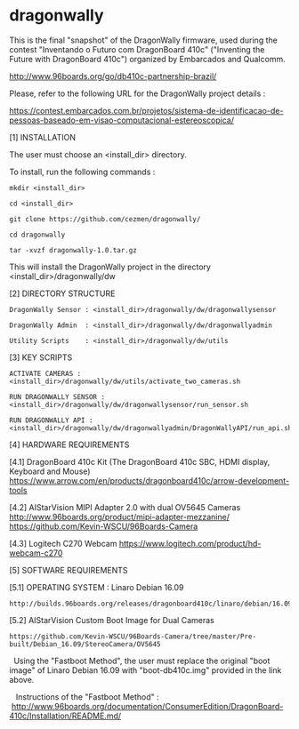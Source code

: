 # dragonwally

This is the final "snapshot" of the DragonWally firmware, used during
the contest "Inventando o Futuro com DragonBoard 410c" ("Inventing the Future with DragonBoard 410c") organized by
Embarcados and Qualcomm.

http://www.96boards.org/go/db410c-partnership-brazil/

Please, refer to the following URL for the DragonWally project details :

https://contest.embarcados.com.br/projetos/sistema-de-identificacao-de-pessoas-baseado-em-visao-computacional-estereoscopica/

[1] INSTALLATION

The user must choose an <install_dir> directory.

To install, run the following commands :

    mkdir <install_dir>

    cd <install_dir>

    git clone https://github.com/cezmen/dragonwally/

    cd dragonwally

    tar -xvzf dragonwally-1.0.tar.gz

This will install the DragonWally project in the directory <install_dir>/dragonwally/dw


[2] DIRECTORY STRUCTURE

    DragonWally Sensor : <install_dir>/dragonwally/dw/dragonwallysensor

    DragonWally Admin  : <install_dir>/dragonwally/dw/dragonwallyadmin

    Utility Scripts    : <install_dir>/dragonwally/dw/utils


[3] KEY SCRIPTS 

    ACTIVATE CAMERAS :  <install_dir>/dragonwally/dw/utils/activate_two_cameras.sh

    RUN DRAGONWALLY SENSOR : <install_dir>/dragonwally/dw/dragonwallysensor/run_sensor.sh

    RUN DRAGONWALLY API : <install_dir>/dragonwally/dw/dragonwallyadmin/DragonWallyAPI/run_api.sh


[4] HARDWARE REQUIREMENTS 

[4.1] DragonBoard 410c Kit (The DragonBoard 410c SBC, HDMI display, Keyboard and Mouse)
    https://www.arrow.com/en/products/dragonboard410c/arrow-development-tools
    
[4.2] AIStarVision MIPI Adapter 2.0 with dual OV5645 Cameras
    http://www.96boards.org/product/mipi-adapter-mezzanine/
    https://github.com/Kevin-WSCU/96Boards-Camera
    
[4.3] Logitech C270 Webcam
    https://www.logitech.com/product/hd-webcam-c270


[5] SOFTWARE REQUIREMENTS

[5.1] OPERATING SYSTEM : Linaro Debian 16.09

    http://builds.96boards.org/releases/dragonboard410c/linaro/debian/16.09/

[5.2] AIStarVision Custom Boot Image for Dual Cameras

    https://github.com/Kevin-WSCU/96Boards-Camera/tree/master/Pre-built/Debian_16.09/StereoCamera/OV5645
    
    Using the "Fastboot Method", the user must replace the original "boot image" of Linaro Debian 16.09 
    with "boot-db410c.img" provided in the link above.
    
    Instructions of the "Fastboot Method" :
    http://www.96boards.org/documentation/ConsumerEdition/DragonBoard-410c/Installation/README.md/
    
    
    
    
